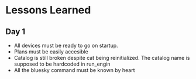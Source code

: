 # Lessons Learned
## Day 1
* All devices must be ready to go on startup. 
* Plans must be easily accesible 
* Catalog is still broken despite cat being reinitialized. The catalog name is supposed to be hardcoded in run_engin
* All the bluesky command must be known by heart